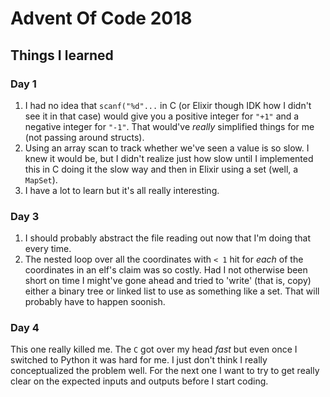 # Advent Of Code 2018

## Things I learned

### Day 1

1. I had no idea that `scanf("%d"...` in C (or Elixir though IDK how I
   didn't see it in that case) would give you a positive integer for
   `"+1"` and a negative integer for `"-1"`. That would've *really*
   simplified things for me (not passing around structs).
1. Using an array scan to track whether we've seen a value is so
   slow. I knew it would be, but I didn't realize just how slow until
   I implemented this in C doing it the slow way and then in Elixir
   using a set (well, a `MapSet`).
1. I have a lot to learn but it's all really interesting.

### Day 3

1. I should probably abstract the file reading out now that I'm doing
   that every time.
1. The nested loop over all the coordinates with `< 1` hit for _each_
   of the coordinates in an elf's claim was so costly. Had I not
   otherwise been short on time I might've gone ahead and tried to
   'write' (that is, copy) either a binary tree or linked list to use
   as something like a set. That will probably have to happen soonish.

### Day 4

This one really killed me. The `C` got over my head _fast_ but even
once I switched to Python it was hard for me. I just don't think I
really conceptualized the problem well. For the next one I want to try
to get really clear on the expected inputs and outputs before I start
coding.
